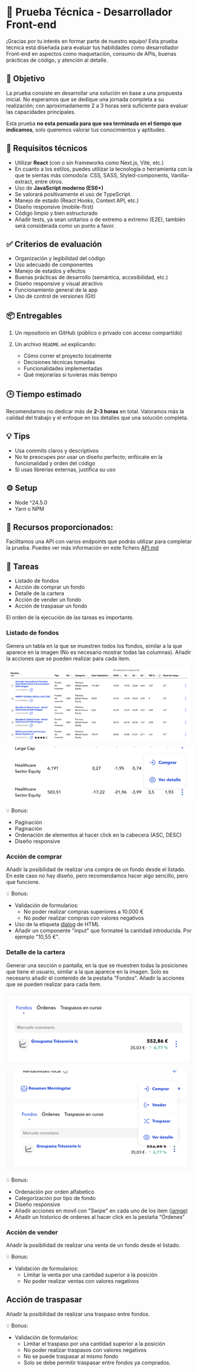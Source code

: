 # 🧪 Prueba Técnica - Desarrollador Front-end

¡Gracias por tu interés en formar parte de nuestro equipo! Esta prueba técnica está diseñada para evaluar tus habilidades como desarrollador Front-end en aspectos como maquetación, consumo de APIs, buenas prácticas de código, y atención al detalle.

## 🎯 Objetivo

La prueba consiste en desarrollar una solución en base a una propuesta inicial. No esperamos que se dedique una jornada completa a su realización; con aproximadamente 2 a 3 horas será suficiente para evaluar las capacidades principales.

Esta prueba **no esta pensada para que sea terminada en el tiempo que indicamos**, solo queremos valorar tus conocimientos y aptitudes.

## 🧰 Requisitos técnicos

- Utilizar **React** (con o sin frameworks como Next.js, Vite, etc.)
- En cuanto a los estilos, puedes utilizar la tecnología o herramienta con la que te sientas más cómodo/a: CSS, SASS, Styled-components, Vanilla-extract, entre otros.
- Uso de **JavaScript moderno (ES6+)**
- Se valorará positivamente el uso de TypeScript.
- Manejo de estado (React Hooks, Context API, etc.)
- Diseño responsive (mobile-first)
- Código limpio y bien estructurado
- Añadir tests, ya sean unitarios o de extremo a extremo (E2E), también será considerada como un punto a favor.

## ✅ Criterios de evaluación

- Organización y legibilidad del código
- Uso adecuado de componentes
- Manejo de estados y efectos
- Buenas prácticas de desarrollo (semántica, accesibilidad, etc.)
- Diseño responsive y visual atractivo
- Funcionamiento general de la app
- Uso de control de versiones (Git)

## 📦 Entregables

1. Un repositorio en GitHub (público o privado con acceso compartido)
2. Un archivo `README.md` explicando:

   - Cómo correr el proyecto localmente
   - Decisiones técnicas tomadas
   - Funcionalidades implementadas
   - Qué mejorarías si tuvieras más tiempo

## 🕒 Tiempo estimado

Recomendamos no dedicar más de **2-3 horas** en total. Valoramos más la calidad del trabajo y el enfoque en los detalles que una solución completa.

## 💡 Tips

- Usa commits claros y descriptivos
- No te preocupes por usar un diseño perfecto; enfócate en la funcionalidad y orden del código
- Si usas librerías externas, justifica su uso

## ⚙️ Setup

- Node ^24.5.0
- Yarn o NPM

## 📖 Recursos proporcionados:

Facilitamos una API con varios endpoints que podrás utilizar para completar la prueba.
Puedes ver más información en este fichero [API.md](./API.md)

## 📝 Tareas

- Listado de fondos
- Acción de comprar un fondo
- Detalle de la cartera
- Acción de vender un fondo
- Acción de traspasar un fondo

El orden de la ejecución de las tareas es importante.

### Listado de fondos

Genera un tabla en la que se muestren todos los fondos, similar a la que aparece en la imagen (No es necesario mostrar todas las columnas). Añadir la acciones que se pueden realizar para cada item.

![list](./public/fund-list.png)

![list actions](./public/fund-list-actions.png)

💡 Bonus:

- Paginación
- Paginación
- Ordenación de elementos al hacer click en la cabecera (ASC, DESC)
- Diseño responsive

### Acción de comprar

Añadir la posibilidad de realizar una compra de un fondo desde el listado. En este caso no hay diseño, pero recomendamos hacer algo sencillo, pero que funcione.

💡 Bonus:

- Validación de formularios:
    - No poder realizar compras superiores a 10.000 €
    - No poder realizar compras con valores negativos
- Uso de la etiqueta [dialog](https://developer.mozilla.org/en-US/docs/Web/HTML/Reference/Elements/dialog) de HTML
- Añadir un componente "input" que formateé la cantidad introducida. Por ejemplo "10,55 €".


### Detalle de la cartera

Generar una sección o pantalla, en la que se muestren todas la posiciones que tiene el usuario, similar a la que aparece en la imagen. Solo es necesario añadir el contenido de la pestaña "Fondos". Añadir la acciones que se pueden realizar para cada item.

![portfolio](./public/portfolio-desktop.png)

![portfolio action](./public/portfolio-desktop-actions.png)

💡 Bonus:
- Ordenación por orden alfabetico
- Categorización por tipo de fondo
- Diseño responsive
- Añadir acciones en movil con "Swipe" en cada uno de los item ([iamge](./public/portfolio-mobile-actions.png))
- Añadir un historico de ordenes al hacer click en la pestaña "Órdenes"

### Acción de vender

Añadir la posibilidad de realizar una venta de un fondo desde el listado.

💡 Bonus:

- Validación de formularios:
    - Limitar la venta por una cantidad superior a la posición
    - No poder realizar ventas con valores negativos

## Acción de traspasar

Añadir la posibilidad de realizar una traspaso entre fondos.

💡 Bonus:

- Validación de formularios:
    - Limitar el traspaso por una cantidad superior a la posición
    - No poder realizar traspasos con valores negativos
    - No se puede traspasar al mismo fondo
    - Solo se debe permitir traspasar entre fondos ya comprados.